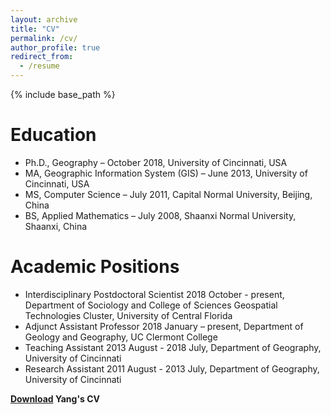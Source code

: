 ```yaml
---
layout: archive
title: "CV"
permalink: /cv/
author_profile: true
redirect_from:
  - /resume
---
```


{% include base_path %}

Education
======
* Ph.D., Geography – October 2018, University of Cincinnati, USA
* MA, Geographic Information System (GIS) – June 2013, University of Cincinnati, USA
* MS, Computer Science – July 2011, Capital Normal University, Beijing, China
* BS, Applied Mathematics – July 2008, Shaanxi Normal University, Shaanxi, China


Academic Positions
======
* Interdisciplinary Postdoctoral Scientist 
2018 October - present, Department of Sociology and College of Sciences Geospatial Technologies Cluster, University of Central Florida
* Adjunct Assistant Professor 
2018 January – present, Department of Geology and Geography, UC Clermont College
* Teaching Assistant
2013 August - 2018 July, Department of Geography, University of Cincinnati
* Research Assistant
2011 August - 2013 July, Department of Geography, University of Cincinnati

**[Download](https://www.dropbox.com/s/d3lp3ay5v0sqees/CV_BoYang_2020.pdf?dl=0) Yang's CV**
